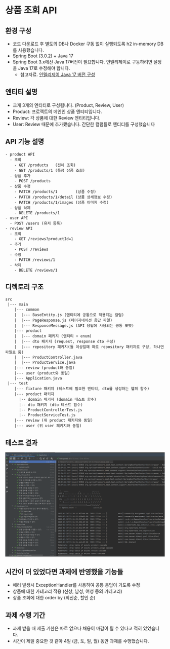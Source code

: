 # 상품 조회 API 

## 환경 구성
- 코드 다운로드 후 별도의 DB나 Docker 구동 없이 실행되도록 h2 in-memory DB를 사용했습니다.
- Spring Boot (3.0.2) + Java 17
- Spring Boot 3.x에선 Java 17버전이 필요합니다. 인텔리제이로 구동하려면 설정을 Java 17로 수정해야 합니다.
  - 참고자료. [인텔리제이 Java 17 버전 구성](https://medium.com/sjk5766/spring-boot-%EB%B2%84%EC%A0%84%EC%97%90-%EB%94%B0%EB%A5%B8-java-%EB%B2%84%EC%A0%84-ff15c5ba7ecb)

## 엔티티 설명
- 크게 3개의 엔티티로 구성됩니다. (Product, Review, User)
- Product: 프로젝트의 메인인 상품 엔티티입니다.
- Review: 각 상품에 대한 Review 엔티티입니다.
- User: Review 때문에 추가했습니다. 간단한 컬럼들로 엔티티를 구성했습니다

## API 기능 설명
```
- product API 
  - 조회
    - GET /products   (전체 조회)
    - GET /products/1 (특정 상품 조회)
  - 상품 추가
    - POST /products
  - 상품 수정 
    - PATCH /products/1        (상품 수정)
    - PATCH /products/1/detail (상품 상세정보 수정)
    - PATCH /products/1/images (상품 이미지 수정)
  - 상품 삭제
    - DELETE /products/1
- user API
  - POST /users (유저 등록)
- review API 
  - 조회
    - GET /reviews?productId=1
  - 추가
    - POST /reviews
  - 수정
    - PATCH /reviews/1
  - 삭제
    - DELETE /reviews/1
```

## 디렉토리 구조
```text
src
 |--- main
    |--- common
    |  |--- BaseEntity.js (엔티티에 공통으로 적용되는 컬럼)
    |  |--- PageResponse.js (페이지네이션 응답 파일)
    |  |--- ResponseMessage.js (API 응답에 사용되는 공통 포맷)
    |--- product
    |  |--- domain 패키지 (엔티티 + enum)
    |  |--- dto 패키지 (request, response dto 구성)
    |  |--- repository 패키지(둘 이상일때 따로 repository 패키지로 구성, 하나면 파일로 둠)
    |  |--- ProductController.java
    |  |--- ProductService.java
    |--- review (product와 동일)
    |--- user (product와 동일)
    |--- Application.java
 |--- test
    |--- fixture 패키지 (테스트에 필요한 엔티티, dto를 생성하는 헬퍼 함수)
    |--- product 패키지
      |-- domain 패키지 (domain 테스트 함수)
      |-- dto 패키지 (dto 테스트 함수)
      |-- ProductControllerTest.js
      |-- ProductServiceTest.js
    |--- review (위 product 패키지와 동일)
    |--- user (위 user 패키지와 동일)
```

## 테스트 결과 
![img.png](images/test.png)

## 시간이 더 있었다면 과제에 반영했을 기능들
- 에러 발생시 ExceptionHandler를 사용하여 공통 응답이 가도록 수정
- 상품에 대한 카테고리 적용 (신상, 남성, 여성 등의 카테고리)
- 상품 조회에 대한 order by (최신순, 할인 순)

## 과제 수행 기간
- 과제 받을 때 제출 기한은 따로 없으나 채용이 마감이 될 수 있다고 적혀 있었습니다.
- 시간이 제일 중요한 것 같아 4일 (금, 토, 일, 월) 동안 과제를 수행했습니다.

